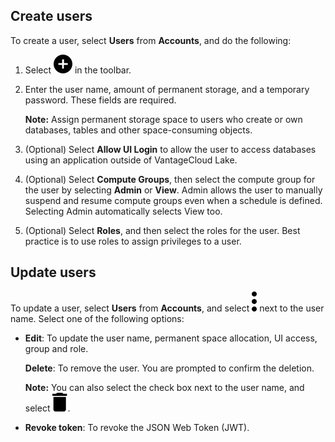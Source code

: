 
## Create users


To create a user, select **Users** from **Accounts**, and do the following:

1.  Select !["](Images/ebt1659745488877.svg) in the toolbar.

1.  Enter the user name, amount of permanent storage, and a temporary password. These fields are required.

    **Note:** Assign permanent storage space to users who create or own databases, tables and other space-consuming objects.

1.  (Optional) Select **Allow UI Login** to allow the user to access databases using an application outside of VantageCloud Lake.

1.  (Optional) Select **Compute Groups**, then select the compute group for the user by selecting **Admin** or **View**. Admin allows the user to manually suspend and resume compute groups even when a schedule is defined. Selecting Admin automatically selects View too.

1.  (Optional) Select **Roles**, and then select the roles for the user. Best practice is to use roles to assign privileges to a user.


## Update users


To update a user, select **Users** from **Accounts**, and select ![""](Images/zsz1597101912145.svg) next to the user name. Select one of the following options:

-   **Edit**: To update the user name, permanent space allocation, UI access, group and role.

    **Delete**: To remove the user. You are prompted to confirm the deletion.

    **Note:** You can also select the check box next to the user name, and select ![""](Images/bqw1546981365016.svg).

-   **Revoke token**: To revoke the JSON Web Token (JWT).


